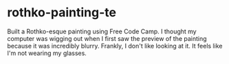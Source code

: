 # rothko-painting-te
Built a Rothko-esque painting using Free Code Camp. I thought my computer was wigging out when I first saw the preview of the painting because it was incredibly blurry. Frankly, I don't like looking at it. It feels like I'm not wearing my glasses.
